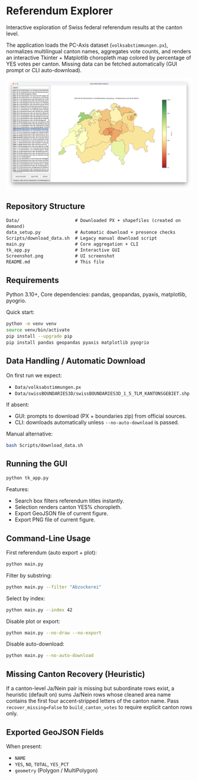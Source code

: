 # Referendum Explorer

Interactive exploration of Swiss federal referendum results at the canton level.

The application loads the PC-Axis dataset (`volksabstimmungen.px`), normalizes multilingual canton names, aggregates vote counts, and renders an interactive Tkinter + Matplotlib choropleth map colored by percentage of YES votes per canton. Missing data can be fetched automatically (GUI prompt or CLI auto-download).

![Screenshot of the application interface](Screenshot.png)

## Repository Structure

```
Data/                     # Downloaded PX + shapefiles (created on demand)
data_setup.py             # Automatic download + presence checks
Scripts/download_data.sh  # Legacy manual download script
main.py                   # Core aggregation + CLI
tk_app.py                 # Interactive GUI
Screenshot.png            # UI screenshot
README.md                 # This file
```

## Requirements

Python 3.10+, Core dependencies: pandas, geopandas, pyaxis, matplotlib, pyogrio.

Quick start:
```bash
python -m venv venv
source venv/bin/activate
pip install --upgrade pip
pip install pandas geopandas pyaxis matplotlib pyogrio
```

## Data Handling / Automatic Download

On first run we expect:
- `Data/volksabstimmungen.px`
- `Data/swissBOUNDARIES3D/swissBOUNDARIES3D_1_5_TLM_KANTONSGEBIET.shp`

If absent:
- GUI: prompts to download (PX + boundaries zip) from official sources.
- CLI: downloads automatically unless `--no-auto-download` is passed.

Manual alternative:
```bash
bash Scripts/download_data.sh
```

## Running the GUI

```bash
python tk_app.py
```

Features:
- Search box filters referendum titles instantly.
- Selection renders canton YES% choropleth.
- Export GeoJSON file of current figure.
- Export PNG file of current figure.

## Command-Line Usage

First referendum (auto export + plot):
```bash
python main.py
```

Filter by substring:
```bash
python main.py --filter "Abzockerei"
```

Select by index:
```bash
python main.py --index 42
```

Disable plot or export:
```bash
python main.py --no-draw --no-export
```

Disable auto-download:
```bash
python main.py --no-auto-download
```

## Missing Canton Recovery (Heuristic)

If a canton-level Ja/Nein pair is missing but subordinate rows exist, a heuristic (default on) sums Ja/Nein rows whose cleaned area name contains the first four accent‑stripped letters of the canton name. Pass `recover_missing=False` to `build_canton_votes` to require explicit canton rows only.

## Exported GeoJSON Fields

When present:
- `NAME`
- `YES`, `NO`, `TOTAL`, `YES_PCT`
- `geometry` (Polygon / MultiPolygon)
